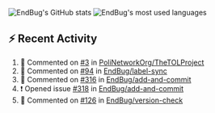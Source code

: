 ![EndBug's GitHub stats](https://github-readme-stats.vercel.app/api?username=endbug&show_icons=true&theme=dark)
![EndBug's most used languages](https://github-readme-stats.vercel.app/api/top-langs/?username=endbug&layout=compact&theme=dark)

## ⚡ Recent Activity

<!--START_SECTION:activity-->
1. 💬 Commented on [#3](https://github.com//PoliNetworkOrg/TheTOLProject/issues/3) in [PoliNetworkOrg/TheTOLProject](https://github.com//PoliNetworkOrg/TheTOLProject)
2. 💬 Commented on [#94](https://github.com//EndBug/label-sync/issues/94) in [EndBug/label-sync](https://github.com//EndBug/label-sync)
3. 💬 Commented on [#316](https://github.com//EndBug/add-and-commit/issues/316) in [EndBug/add-and-commit](https://github.com//EndBug/add-and-commit)
4. ❗️ Opened issue [#318](https://github.com//EndBug/add-and-commit/issues/318) in [EndBug/add-and-commit](https://github.com//EndBug/add-and-commit)
5. 💬 Commented on [#126](https://github.com//EndBug/version-check/issues/126) in [EndBug/version-check](https://github.com//EndBug/version-check)
<!--END_SECTION:activity-->
